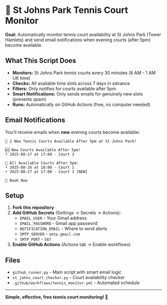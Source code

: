 # 🎾 St Johns Park Tennis Court Monitor

**Goal:** Automatically monitor tennis court availability at St Johns Park (Tower Hamlets) and send email notifications when evening courts (after 5pm) become available.

## What This Script Does

- **Monitors:** St Johns Park tennis courts every 30 minutes (6 AM - 1 AM UK time)
- **Checks:** All available time slots across 7 days in advance
- **Filters:** Only notifies for courts available after 5pm
- **Smart Notifications:** Only sends emails for genuinely new slots (prevents spam)
- **Runs:** Automatically on GitHub Actions (free, no computer needed)

## Email Notifications

You'll receive emails when **new** evening courts become available:

```
🎾 1 New Tennis Courts Available After 5pm at St Johns Park!

🆕 New Courts Available After 5pm!
• 2025-08-27 at 17:00 - Court 3

🌅 All Available Courts After 5pm:
• 2025-08-26 at 18:00 - Court 1
• 2025-08-27 at 17:00 - Court 3 [NEW]

🔗 Book Now
```

## Setup

1. **Fork this repository**
2. **Add GitHub Secrets** (Settings → Secrets → Actions):
   - `EMAIL_USER` - Your Gmail address
   - `EMAIL_PASSWORD` - Gmail app password
   - `NOTIFICATION_EMAIL` - Where to send alerts
   - `SMTP_SERVER` - `smtp.gmail.com`
   - `SMTP_PORT` - `587`
3. **Enable GitHub Actions** (Actions tab → Enable workflows)

## Files

- `github_runner.py` - Main script with smart email logic
- `st_johns_court_checker.py` - Court availability checker
- `.github/workflows/tennis_monitor.yml` - Automated schedule

---

**Simple, effective, free tennis court monitoring! 🎾**